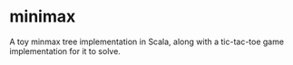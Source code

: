 # minimax

A toy minmax tree implementation in Scala, along with a tic-tac-toe game implementation for it to solve.

